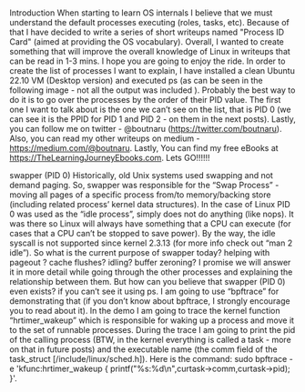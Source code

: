 # **[](https://thelearningjourneyebooks.com/wp-content/uploads/2024/09/TheLinuxProcessJourney_v9_June2024.pdf)**

Introduction
When starting to learn OS internals I believe that we must understand the default processes
executing (roles, tasks, etc). Because of that I have decided to write a series of short writeups
named "Process ID Card" (aimed at providing the OS vocabulary).
Overall, I wanted to create something that will improve the overall knowledge of Linux in
writeups that can be read in 1-3 mins. I hope you are going to enjoy the ride.
In order to create the list of processes I want to explain, I have installed a clean Ubuntu 22.10
VM (Desktop version) and executed ps (as can be seen in the following image - not all the output
was included ).
Probably the best way to do it is to go over the processes by the order of their PID value.
The first one I want to talk about is the one we can’t see on the list, that is PID 0 (we can see it is
the PPID for PID 1 and PID 2 - on them in the next posts).
Lastly, you can follow me on twitter - @boutnaru (<https://twitter.com/boutnaru>). Also, you can
read my other writeups on medium - <https://medium.com/@boutnaru>. Lastly, You can find my
free eBooks at <https://TheLearningJourneyEbooks.com>.
Lets GO!!!!!!

swapper (PID 0)
Historically, old Unix systems used swapping and not demand paging. So, swapper was
responsible for the “Swap Process” - moving all pages of a specific process from/to
memory/backing store (including related process’ kernel data structures). In the case of Linux
PID 0 was used as the “idle process”, simply does not do anything (like nops). It was there so
Linux will always have something that a CPU can execute (for cases that a CPU can’t be stopped
to save power). By the way, the idle syscall is not supported since kernel 2.3.13 (for more info
check out “man 2 idle”). So what is the current purpose of swapper today? helping with pageout
? cache flushes? idling? buffer zeroning? I promise we will answer it in more detail while going
through the other processes and explaining the relationship between them.
But how can you believe that swapper (PID 0) even exists? if you can’t see it using ps. I am
going to use “bpftrace” for demonstrating that (if you don’t know about bpftrace, I strongly
encourage you to read about it). In the demo I am going to trace the kernel function
“hrtimer_wakeup” which is responsible for waking up a process and move it to the set of
runnable processes. During the trace I am going to print the pid of the calling process (BTW, in
the kernel everything is called a task - more on that in future posts) and the executable name (the
comm field of the task_struct [/include/linux/sched.h]). Here is the command: sudo bpftrace -e
'kfunc:hrtimer_wakeup { printf("%s:%d\n",curtask->comm,curtask->pid); }'.
